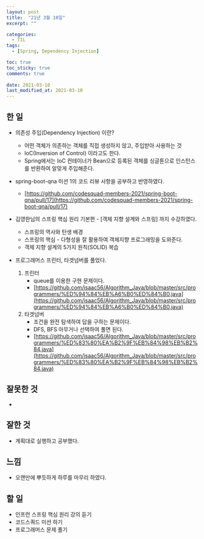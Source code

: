 ```yaml
---
layout: post
title:  "21년 3월 10일"
excerpt: ""

categories:
  - TIL
tags:
  - [Spring, Dependency Injection]

toc: true
toc_sticky: true
comments: true
 
date: 2021-03-10
last_modified_at: 2021-03-10
---
```


## 한 일

- 의존성 주입(Dependency Injection) 이란?
  - 어떤 객체가 의존하는 객체를 직접 생성하지 않고, 주입받아 사용하는 것
  - IoC(Inversion of Control) 이라고도 한다.
  - Spring에서는 IoC 컨테이너가 Bean으로 등록된 객체를 싱글톤으로 인스턴스를 반환하여 알맞게 주입해준다.
- spring-boot-qna 미션 1의 코드 리뷰 사항을 공부하고 반영하였다.
  - [https://github.com/codesquad-members-2021/spring-boot-qna/pull/17](https://github.com/codesquad-members-2021/spring-boot-qna/pull/17)
- 김영한님의 스프링 핵심 원리 기본편 - [객체 지향 설계와 스프링] 까지 수강하였다.
  - 스프링의 역사와 탄생 배경
  - 스프링의 핵심 - 다형성을 잘 활용하여 객체지향 프로그래밍을 도와준다.
  - 객체 지향 설계의 5가지 원칙(SOLID) 복습

- 프로그래머스 프린터, 타겟넘버를 풀었다.
  1. 프린터
     - queue를 이용한 구현 문제이다.
     - [https://github.com/isaac56/Algorithm_Java/blob/master/src/programmers/%ED%94%84%EB%A6%B0%ED%84%B0.java](https://github.com/isaac56/Algorithm_Java/blob/master/src/programmers/%ED%94%84%EB%A6%B0%ED%84%B0.java)
  2. 타겟넘버
     - 조건을 완전 탐색하여 답을 구하는 문제이다.
     - DFS, BFS 아무거나 선택하여 풀면 된다.
     - [https://github.com/isaac56/Algorithm_Java/blob/master/src/programmers/%ED%83%80%EA%B2%9F%EB%84%98%EB%B2%84.java](https://github.com/isaac56/Algorithm_Java/blob/master/src/programmers/%ED%83%80%EA%B2%9F%EB%84%98%EB%B2%84.java)

## 잘못한 것

- 

## 잘한 것

- 계획대로 실행하고 공부했다.

## 느낌

- 오랜만에 뿌듯하게 하루를 마무리 하였다.

## 할 일

- 인프런 스프링 핵심 원리 강의 듣기
- 코드스쿼드 미션 하기
- 프로그래머스 문제 풀기

